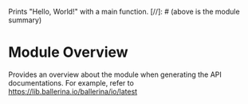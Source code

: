 Prints "Hello, World!" with a main function.
[//]: # (above is the module summary)

# Module Overview

Provides an overview about the module when generating the API documentations.
For example, refer to https://lib.ballerina.io/ballerina/io/latest
